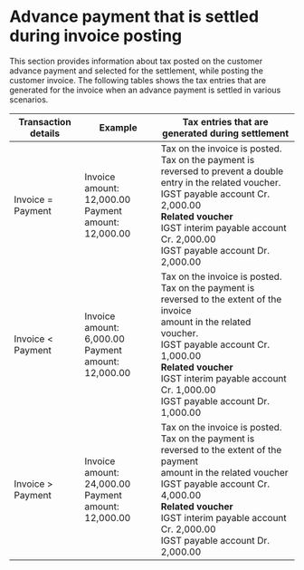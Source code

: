 

# Advance payment that is settled during invoice posting

This section provides information about tax posted on the customer advance payment and selected for the settlement, while posting the customer invoice.
The following tables shows the tax entries that are generated for the invoice when an advance payment is settled in various scenarios.

| Transaction details | Example                                                 | Tax entries that are generated during settlement             |
| ------------------- | ------------------------------------------------------- | ------------------------------------------------------------ |
| Invoice = Payment   | Invoice amount: 12,000.00<br/>Payment amount: 12,000.00 | Tax on the invoice is posted.<br/>Tax on the payment is reversed to prevent a double entry in the related voucher.<br/>IGST payable account Cr. 2,000.00<br/>**Related voucher**<br/>IGST interim payable account Cr. 2,000.00<br/>IGST payable account Dr. 2,000.00 |
| Invoice < Payment   | Invoice amount: 6,000.00<br/>Payment amount: 12,000.00  | Tax on the invoice is posted.<br/>Tax on the payment is reversed to the extent of the invoice<br/>amount in the related voucher.<br/>IGST payable account Cr. 1,000.00<br/>**Related voucher**<br/>IGST interim payable account Cr. 1,000.00<br/>IGST payable account Dr. 1,000.00 |
| Invoice > Payment   | Invoice amount: 24,000.00<br/>Payment amount: 12,000.00 | Tax on the invoice is posted.<br/>Tax on the payment is reversed to the extent of the payment<br/>amount in the related voucher<br/>IGST payable account Cr. 4,000.00<br/>**Related voucher**<br/>IGST interim payable account Cr. 2,000.00<br/>IGST payable account Dr. 2,000.00 |





